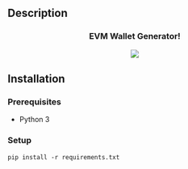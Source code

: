 ## Description
<h3 align="center"> EVM Wallet Generator!</h3>
<p align="center">
  <picture>
    <img src="https://github.com/user-attachments/assets/97b3792a-6bfa-4df5-a2d3-b39233850b3c">
  </picture>
</p>

## Installation
### Prerequisites
- Python 3 
### Setup
```
pip install -r requirements.txt
```
